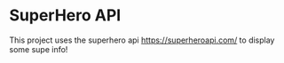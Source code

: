 # SuperHero API

This project uses the superhero api https://superheroapi.com/ to display some supe info!